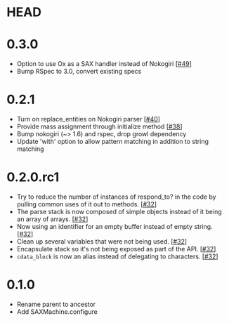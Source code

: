 # HEAD


# 0.3.0

* Option to use Ox as a SAX handler instead of Nokogiri [[#49](https://github.com/pauldix/sax-machine/pull/49)]
* Bump RSpec to 3.0, convert existing specs

# 0.2.1

* Turn on replace_entities on Nokogiri parser [[#40](https://github.com/pauldix/sax-machine/pull/40)]
* Provide mass assignment through initialize method [[#38](https://github.com/pauldix/sax-machine/pull/38)]
* Bump nokogiri (~> 1.6) and rspec, drop growl dependency
* Update 'with' option to allow pattern matching in addition to string matching

# 0.2.0.rc1

* Try to reduce the number of instances of respond_to? in the code by
  pulling common uses of it out to methods. [[#32](https://github.com/pauldix/sax-machine/pull/32)]
* The parse stack is now composed of simple objects instead of it being
  an array of arrays. [[#32](https://github.com/pauldix/sax-machine/pull/32)]
* Now using an identifier for an empty buffer instead of empty string. [[#32](https://github.com/pauldix/sax-machine/pull/32)]
* Clean up several variables that were not being used. [[#32](https://github.com/pauldix/sax-machine/pull/32)]
* Encapsulate stack so it's not being exposed as part of the API. [[#32](https://github.com/pauldix/sax-machine/pull/32)]
* `cdata_block` is now an alias instead of delegating to characters. [[#32](https://github.com/pauldix/sax-machine/pull/32)]

# 0.1.0

* Rename parent to ancestor
* Add SAXMachine.configure
